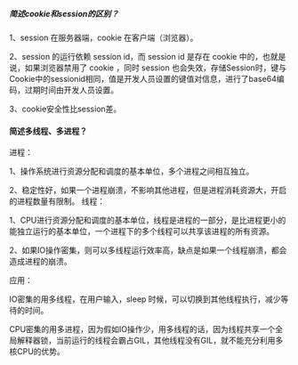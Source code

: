 
##### 简述cookie和session的区别？

1、session 在服务器端，cookie 在客户端（浏览器）。

2、session 的运行依赖 session id，而 session id 是存在 cookie 中的，也就是说，如果浏览器禁用了 cookie ，同时 session 也会失效，存储Session时，键与Cookie中的sessionid相同，值是开发人员设置的键值对信息，进行了base64编码，过期时间由开发人员设置。

3、cookie安全性比session差。


#### 简述多线程、多进程？
进程：

1、操作系统进行资源分配和调度的基本单位，多个进程之间相互独立。

2、稳定性好，如果一个进程崩溃，不影响其他进程，但是进程消耗资源大，开启的进程数量有限制。
线程：

1、CPU进行资源分配和调度的基本单位，线程是进程的一部分，是比进程更小的能独立运行的基本单位，一个进程下的多个线程可以共享该进程的所有资源。

2、如果IO操作密集，则可以多线程运行效率高，缺点是如果一个线程崩溃，都会造成进程的崩溃。

应用：

IO密集的用多线程，在用户输入，sleep 时候，可以切换到其他线程执行，减少等待的时间。

CPU密集的用多进程，因为假如IO操作少，用多线程的话，因为线程共享一个全局解释器锁，当前运行的线程会霸占GIL，其他线程没有GIL，就不能充分利用多核CPU的优势。

